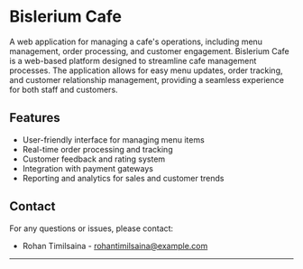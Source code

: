 # Bislerium Cafe

A web application for managing a cafe's operations, including menu management, order processing, and customer engagement. Bislerium Cafe is a web-based platform designed to streamline cafe management processes. The application allows for easy menu updates, order tracking, and customer relationship management, providing a seamless experience for both staff and customers.

## Features

- User-friendly interface for managing menu items
- Real-time order processing and tracking
- Customer feedback and rating system
- Integration with payment gateways
- Reporting and analytics for sales and customer trends

## Contact

For any questions or issues, please contact:

- Rohan Timilsaina - [rohantimilsaina@example.com](mailto:rohantimilsaina2060@gmail.com)

---

